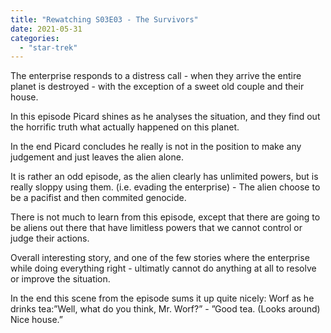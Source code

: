 ```yaml
---
title: "Rewatching S03E03 - The Survivors"
date: 2021-05-31
categories:
  - "star-trek"
---
```


The enterprise responds to a distress call - when they arrive the entire planet is destroyed - with the exception of a sweet old couple and their house.

In this episode Picard shines as he analyses the situation, and they find out the horrific truth what actually happened on this planet.

In the end Picard concludes he really is not in the position to make any judgement and just leaves the alien alone.

It is rather an odd episode, as the alien clearly has unlimited powers, but is really sloppy using them. (i.e. evading the enterprise) - The alien choose to be a pacifist and then commited genocide.

There is not much to learn from this episode, except that there are going to be aliens out there that have limitless powers that we cannot control or judge their actions.

Overall interesting story, and one of the few stories where the enterprise while doing everything right - ultimatly cannot do anything at all to resolve or improve the situation.

In the end this scene from the episode sums it up quite nicely: Worf as he drinks tea:”Well, what do you think, Mr. Worf?” - ”Good tea. (Looks around) Nice house.”

